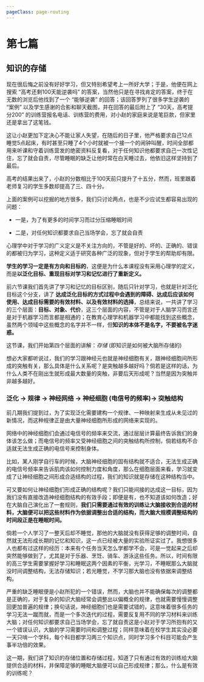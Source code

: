 ```yaml
---
pageClass: page-routing 
---
```


# 第七篇

## 知识的存储 <Badge text="主题"/>

<div class="case">
    <p>现在很后悔之前没有好好学习，但又特别希望考上一所好大学；于是，他便在网上搜索 “高考还剩100天能逆袭吗” 的答案，当然他只是在寻找肯定的答案，终于在无数的浏览后他找到了一个 “能够逆袭” 的回答；该回答罗列了很多学生逆袭的 “案例” 以及学生感谢的合影和聊天截图，并在回答的最后附上了 “30天，高考提分200” 的训练营报名电话、训练营的费用，对小赵的家庭来说是笔巨款，但家里还是拿出了这笔钱。</p>
    <p>这让小赵更加下定决心不能让家人失望，在随后的日子里，他严格要求自己12点睡觉5点起床，有时甚至只睡了4个小时就被一个接一个的闹钟叫醒，时间全部都用来听课和守着训练营发的绝密资料反复看，对于任何知识他都要求自己一次性记住，忘了就会自责，尽管睡眠的缺乏让他时常在白天睡过去，他依旧这样坚持到了最后。</p>
    <p>高考的结果出来了，小赵的分数相比于100天前只提升了十五分，然而，班里跟着老师复习的学生多数却提高了三、四十分。</p>
</div>

上面的案例可以挖掘的地方很多，我们只讨论两点，也是不少应试生都容易出现的问题：

* 一是，为了有更多的时间学习而过分压缩睡眠时间

* 二是，对任何知识都要求自己当场学会，忘了就会自责

心理学中对于学习的广义定义是不关注方向的，不管是好的、坏的、正确的、错误的都被归为学习，这种定义适于研究各种广泛的现象，但对于学生的帮助却有限。

**学生的学习一定是有方向和目标的**，这便是为什么本课程没有采用心理学的定义，而是**以泛化目标、重现目标对学习和记忆进行了重新定义。**

前六节课我们首先讲了学习和记忆的目标区别，随后只针对学习，也就是针对泛化目标这个分支，讲了 **达成泛化目标的方式过程中会遇到的障碍、达成后应该如何使用、达成目标需要的有效材料、以及有效材料的选择**，总结来说，一共讲了学习的三个层面：**目标、对象、代价**，这三个层面的内容，不管是对于人脑学习而言还是对于机器学习而言都是相通的；在教育心理学和机器学习中都能找到这些概念，虽然两个领域中这些概念的名字并不一样，但**知识的本体不是名字，不要被名字迷惑。**

这节课，我们开始第四个层面的讲解：<i>存储</i> (即知识是如何被大脑所存储的)

想必大家都听说过，我们的学习跟神经元也就是神经细胞有关，跟神经细胞间所形成的突触有关，那么具体是什么关系呢？是突触越多越好吗？倘若是这样的话，为什么人类不在刚出生就形成最大数量的突触，非要后天形成呢？当然是因为突触并非越多越好。

### 泛化 -> 规律 -> 神经网络 -> 神经细胞 (电信号的频率)-> 突触结构

前几期我们提到过，为了实现泛化需要建构一个规律、一种映射来生成从未见过的新情况，而这种规律正是由大量神经细胞所形成的网络来实现的。

网络中的神经细胞们会通过电信号的频率来交流，通过层层计算最终告诉我们的身体该怎么做；而电信号的频率又受神经细胞之间的突触结构所控制，倘若结构不合适就无法生成正确的电信号来控制身体。

比如，某人刚学自行车的时候，大脑神经细胞的固有结构就不适合，无法生成正确的电信号频率来告诉肌肉该如何控制力度和角度，那么在细胞层面来看，学习就变成了让神经细胞之间形成合适结构的过程，我们的知识就是存储在这种结构当中。

可又要如何让神经细胞们形成正确的结构呢？我们只能间接的达成这一目标，因为我们没有直接改造神经细胞结构的有效手段；即便是有，也不知道该如何改造；好在大脑自己演化出了一套规则，**我们只需要通过有效的训练让大脑接收到合适的材料，大脑便可以把这些材料作为依据调整出合适的结构，而大脑大规模调整结构的时间段正是在睡眠时间。**

倘若一个人学习了一整天后却不睡觉，那他的大脑就没有获得足够的调整时间，自然就无法形成长期的记忆和知识，这一点已经被大量的实验所证实过了。我想很多人也都有过这样的经历：本来有个任务当天怎么学都学不会，可是一觉起来之后却突然能够做到了，尤其是对于乐器、烹饪、骑车、游泳这些任务。所以，时间有限的高三学生需要掌握好学习和睡眠这两个因素的平衡，光学习，不睡眠那么大脑就没时间调整结构，无法存储知识；若光睡觉，不学习那大脑也没有依据来调整结构。

严重的缺乏睡眠便是小赵所犯的一个错误，然而，大脑也并不能确保每次的调整都是正确的，对于复杂的知识大脑经常会调整出以偏概全的规律，也就需要慢慢调整回更加普遍的规律；换句话说，神经细胞们也是需要试错的，这意味着很多任务的学习无法一蹴而就，而是一个多次迭代的过程，需要反复用不同的学习材料来训练大脑；对任何知识都要求自己当场学会，忘了就自责这是小赵对于学习所抱有的又一个错误认识，大脑的学习需要时间和调整过程；同样意味着在校学生其实没必要一天只啃一个学科，每个科目都学习两三个知识点，同时学习多个科目可能会产生事半功倍的效果。

这一期，我们讲了知识的存储位置和存储过程，知道了只有通过有效的训练给大脑提供合适的材料，并保障足够的睡眠大脑便可以自己形成规律；那么，什么是有效的训练呢？